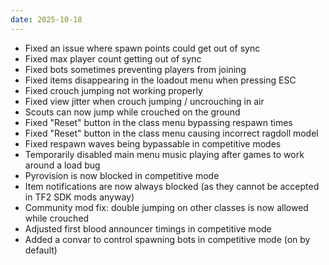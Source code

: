 ```yaml
---
date: 2025-10-18
---
```


* Fixed an issue where spawn points could get out of sync
* Fixed max player count getting out of sync
* Fixed bots sometimes preventing players from joining
* Fixed items disappearing in the loadout menu when pressing ESC
* Fixed crouch jumping not working properly
* Fixed view jitter when crouch jumping / uncrouching in air
* Scouts can now jump while crouched on the ground
* Fixed "Reset" button in the class menu bypassing respawn times
* Fixed "Reset" button in the class menu causing incorrect ragdoll model
* Fixed respawn waves being bypassable in competitive modes
* Temporarily disabled main menu music playing after games to work around a load bug
* Pyrovision is now blocked in competitive mode
* Item notifications are now always blocked (as they cannot be accepted in TF2 SDK mods anyway)
* Community mod fix: double jumping on other classes is now allowed while crouched
* Adjusted first blood announcer timings in competitive mode
* Added a convar to control spawning bots in competitive mode (on by default)
